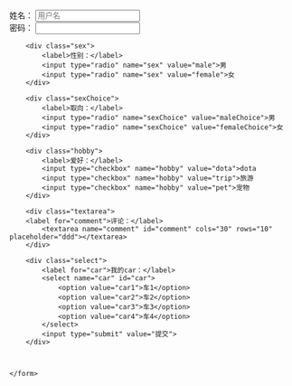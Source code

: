 <!DOCTYPE html>
<html>
<head>
	<meta charset="UTF-8">
	<title>作业</title>
</head>
<body>
<div class="login">
	<form action="/getInfo" method="get">
		<div class="username">
			<label for="username">姓名：</label>
			<input id="username" type="text" name="username" placeholder="用户名">
		</div>
		<div class="password">
			<label for="password">密码：</label>
			<input id="password" type="password" name="password">
		</div>

		<div class="sex">
			<label>性别：</label>
			<input type="radio" name="sex" value="male">男
			<input type="radio" name="sex" value="female">女
		</div>

		<div class="sexChoice">
			<label>取向：</label>
			<input type="radio" name="sexChoice" value="maleChoice">男
			<input type="radio" name="sexChoice" value="femaleChoice">女
		</div>

		<div class="hobby">
			<label>爱好：</label>
			<input type="checkbox" name="hobby" value="dota">dota
			<input type="checkbox" name="hobby" value="trip">旅游
			<input type="checkbox" name="hobby" value="pet">宠物
		</div>

		<div class="textarea">
		<label for="comment">评论：</label>
			<textarea name="comment" id="comment" cols="30" rows="10" placeholder="ddd"></textarea>
		</div>

		<div class="select">
			<label for="car">我的car：</label>
			<select name="car" id="car">
				<option value="car1">车1</option>
				<option value="car2">车2</option>
				<option value="car3">车3</option>
				<option value="car4">车4</option>
			</select>
			<input type="submit" value="提交">
		</div>
		


	</form>
</div>
</body>
</html>
